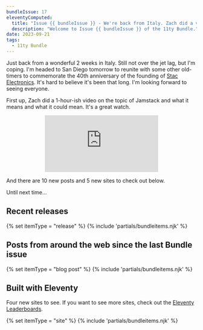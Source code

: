```yaml
---
bundleIssue: 17
eleventyComputed:
  title: "Issue {{ bundleIssue }} - We're back from Italy. Zach did a video panel on Jamstack. Oh, and 10 posts and 5 sites for you to check out."
  description: "Welcome to Issue {{ bundleIssue }} of the 11ty Bundle."
date: 2023-09-21
tags:
  - 11ty Bundle
---
```


Just back from a wonderful 2 weeks in Italy. Still not over the jet lag, but I'm coping. I'm headed to San Diego tomorrow to reunite with some other old-timers to commemorate the 40th anniversary of the founding of [Stac Electronics](https://en.wikipedia.org/wiki/Stac_Electronics). It's hard to believe it's been that long. I'm looking forward to seeing everyone.

First up, Zach did a 1-hour-ish video on the topic of Jamstack and what it means and what it could mean. It's a great watch.

<div class="iframe-wrapper">
<iframe style="display:block; margin:0 auto 1em auto;" src="https://www.youtube.com/embed/xVmKdCi-Gpo?si=evHqS2NQFeK7smZh" title="YouTube video player" frameborder="0" allow="accelerometer; autoplay; clipboard-write; encrypted-media; gyroscope; picture-in-picture; web-share" allowfullscreen></iframe>
</div>

And there are 10 new posts and 5 new sites to check out below.

Until next time...

<div id="releases"></div>

## Recent releases

{% set itemType = "release" %}
{% include 'partials/bundleitems.njk' %}

<div id="newposts"></div>

## Posts from around the web since the last Bundle issue

{% set itemType = "blog post" %}
{% include 'partials/bundleitems.njk' %}

<div id="sites"></div>

## Built with Eleventy

Four new sites to see. If you want to see more sites, check out the [Eleventy Leaderboards](https://www.11ty.dev/speedlify/).

{% set itemType = "site" %}
{% include 'partials/bundleitems.njk' %}
